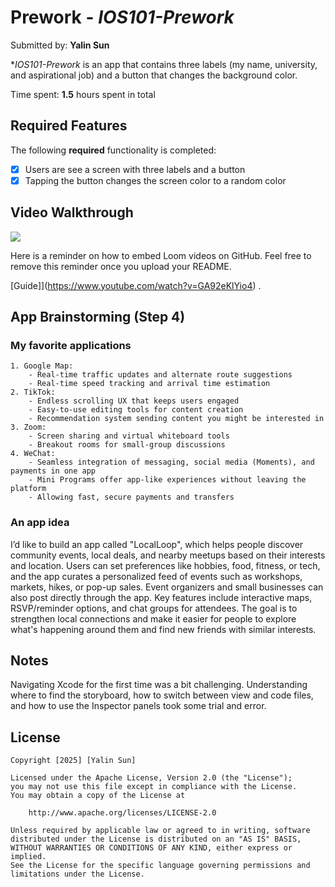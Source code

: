 # Prework - *IOS101-Prework*

Submitted by: **Yalin Sun**

**IOS101-Prework* is an app that contains three labels (my name, university, and aspirational job) and a button that changes the background color.

Time spent: **1.5** hours spent in total

## Required Features

The following **required** functionality is completed:

- [x] Users are see a screen with three labels and a button
- [x] Tapping the button changes the screen color to a random color
 
## Video Walkthrough
<div>
    <a href="https://www.loom.com/share/0366cc3aeab44e37bf5860bdbc7c217b">
    </a>
    <a href="https://www.loom.com/share/0366cc3aeab44e37bf5860bdbc7c217b">
      <img style="max-width:300px;" src="https://cdn.loom.com/sessions/thumbnails/0366cc3aeab44e37bf5860bdbc7c217b-c960d04f0c445345-full-play.gif">
    </a>
  </div>

Here is a reminder on how to embed Loom videos on GitHub. Feel free to remove this reminder once you upload your README. 

[Guide]](https://www.youtube.com/watch?v=GA92eKlYio4) .

## App Brainstorming (Step 4)
### My favorite applications
    1. Google Map:
        - Real-time traffic updates and alternate route suggestions
        - Real-time speed tracking and arrival time estimation
    2. TikTok:
        - Endless scrolling UX that keeps users engaged
        - Easy-to-use editing tools for content creation
        - Recommendation system sending content you might be interested in
    3. Zoom:
        - Screen sharing and virtual whiteboard tools
        - Breakout rooms for small-group discussions
    4. WeChat:
        - Seamless integration of messaging, social media (Moments), and payments in one app
        - Mini Programs offer app-like experiences without leaving the platform
        - Allowing fast, secure payments and transfers
        
### An app idea 
 I’d like to build an app called "LocalLoop", which helps people discover community events, local deals, and nearby meetups based on their interests and location. Users can set preferences like hobbies, food, fitness, or tech, and the app curates a personalized feed of events such as workshops, markets, hikes, or pop-up sales. Event organizers and small businesses can also post directly through the app. Key features include interactive maps, RSVP/reminder options, and chat groups for attendees. The goal is to strengthen local connections and make it easier for people to explore what's happening around them and find new friends with similar interests.

## Notes

Navigating Xcode for the first time was a bit challenging. Understanding where to find the storyboard, how to switch between view and code files, and how to use the Inspector panels took some trial and error.

## License

    Copyright [2025] [Yalin Sun]

    Licensed under the Apache License, Version 2.0 (the "License");
    you may not use this file except in compliance with the License.
    You may obtain a copy of the License at

        http://www.apache.org/licenses/LICENSE-2.0

    Unless required by applicable law or agreed to in writing, software
    distributed under the License is distributed on an "AS IS" BASIS,
    WITHOUT WARRANTIES OR CONDITIONS OF ANY KIND, either express or implied.
    See the License for the specific language governing permissions and
    limitations under the License.
